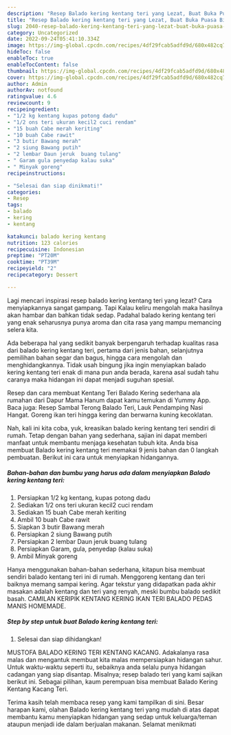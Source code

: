 ```yaml
---
description: "Resep Balado kering kentang teri yang Lezat, Buat Buka Puasa Bisa Manjain Lidah"
title: "Resep Balado kering kentang teri yang Lezat, Buat Buka Puasa Bisa Manjain Lidah"
slug: 2040-resep-balado-kering-kentang-teri-yang-lezat-buat-buka-puasa-bisa-manjain-lidah
category: Uncategorized
date: 2022-09-24T05:41:10.334Z
image: https://img-global.cpcdn.com/recipes/4df29fcab5adfd9d/680x482cq70/balado-kering-kentang-teri-foto-resep-utama.jpg
hideToc: false
enableToc: true
enableTocContent: false
thumbnail: https://img-global.cpcdn.com/recipes/4df29fcab5adfd9d/680x482cq70/balado-kering-kentang-teri-foto-resep-utama.jpg
cover: https://img-global.cpcdn.com/recipes/4df29fcab5adfd9d/680x482cq70/balado-kering-kentang-teri-foto-resep-utama.jpg
author: Admin
authorAv: notfound
ratingvalue: 4.6
reviewcount: 9
recipeingredient:
- "1/2 kg kentang kupas potong dadu"
- "1/2 ons teri ukuran kecil2 cuci rendam"
- "15 buah Cabe merah keriting"
- "10 buah Cabe rawit"
- "3 butir Bawang merah"
- "2 siung Bawang putih"
- "2 lembar Daun jeruk  buang tulang"
- " Garam gula penyedap kalau suka"
- " Minyak goreng"
recipeinstructions:

- "Selesai dan siap dinikmati!"
categories:
- Resep
tags:
- balado
- kering
- kentang

katakunci: balado kering kentang 
nutrition: 123 calories
recipecuisine: Indonesian
preptime: "PT20M"
cooktime: "PT39M"
recipeyield: "2"
recipecategory: Dessert

---
```



Lagi mencari inspirasi resep balado kering kentang teri yang lezat? Cara menyiapkannya sangat gampang. Tapi Kalau keliru mengolah maka hasilnya akan hambar dan bahkan tidak sedap. Padahal balado kering kentang teri yang enak seharusnya punya aroma dan cita rasa yang mampu memancing selera kita.


Ada beberapa hal yang sedikit banyak berpengaruh terhadap kualitas rasa dari balado kering kentang teri, pertama dari jenis bahan, selanjutnya pemilihan bahan segar dan bagus, hingga cara mengolah dan menghidangkannya. Tidak usah bingung jika ingin menyiapkan balado kering kentang teri enak di mana pun anda berada, karena asal sudah tahu caranya maka hidangan ini dapat menjadi suguhan spesial.

Resep dan cara membuat Kentang Teri Balado Kering sederhana ala rumahan dari Dapur Mama Hanum dapat kamu temukan di Yummy App. Baca juga: Resep Sambal Terong Balado Teri, Lauk Pendamping Nasi Hangat. Goreng ikan teri hingga kering dan berwarna kuning kecoklatan.


Nah, kali ini kita coba, yuk, kreasikan balado kering kentang teri sendiri di rumah. Tetap dengan bahan yang sederhana, sajian ini dapat memberi manfaat untuk membantu menjaga kesehatan tubuh kita. Anda bisa membuat Balado kering kentang teri memakai 9 jenis bahan dan 0 langkah pembuatan. Berikut ini cara untuk menyiapkan hidangannya.

<!--inarticleads1-->

##### Bahan-bahan dan bumbu yang harus ada dalam menyiapkan Balado kering kentang teri:

1. Persiapkan 1/2 kg kentang, kupas potong dadu
1. Sediakan 1/2 ons teri ukuran kecil2 cuci rendam
1. Sediakan 15 buah Cabe merah keriting
1. Ambil 10 buah Cabe rawit
1. Siapkan 3 butir Bawang merah
1. Persiapkan 2 siung Bawang putih
1. Persiapkan 2 lembar Daun jeruk  buang tulang
1. Persiapkan  Garam, gula, penyedap (kalau suka)
1. Ambil  Minyak goreng


Hanya menggunakan bahan-bahan sederhana, kitapun bisa membuat sendiri balado kentang teri ini di rumah. Menggoreng kentang dan teri baiknya memang sampai kering. Agar tekstur yang didapatkan pada akhir masakan adalah kentang dan teri yang renyah, meski bumbu balado sedikit basah. CAMILAN KERIPIK KENTANG KERING IKAN TERI BALADO PEDAS MANIS HOMEMADE. 

<!--inarticleads2-->

##### Step by step untuk buat Balado kering kentang teri:


1. Selesai dan siap dihidangkan!

MUSTOFA BALADO KERING TERI KENTANG KACANG. Adakalanya rasa malas dan mengantuk membuat kita malas mempersiapkan hidangan sahur. Untuk waktu-waktu seperti itu, sebaiknya anda selalu punya hidangan cadangan yang siap disantap. Misalnya; resep balado teri yang kami sajikan berikut ini. Sebagai pilihan, kaum perempuan bisa membuat Balado Kering Kentang Kacang Teri. 

Terima kasih telah membaca resep yang kami tampilkan di sini. Besar harapan kami, olahan Balado kering kentang teri yang mudah di atas dapat membantu kamu menyiapkan hidangan yang sedap untuk keluarga/teman ataupun menjadi ide dalam berjualan makanan. Selamat menikmati
